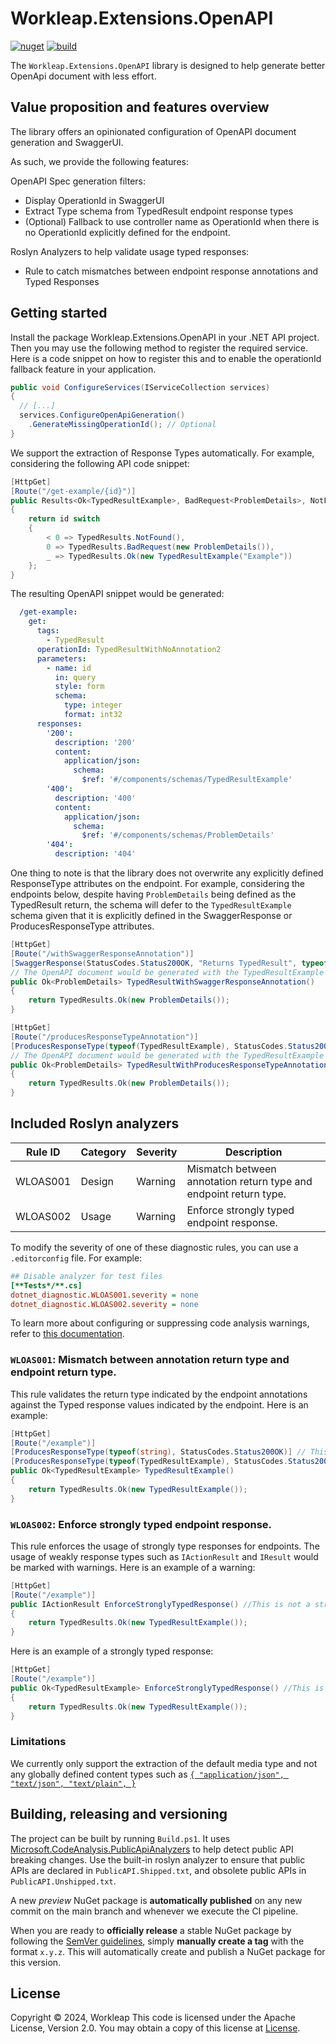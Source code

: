 # Workleap.Extensions.OpenAPI

[![nuget](https://img.shields.io/nuget/v/Workleap.Extensions.OpenAPI.svg?logo=nuget)](https://www.nuget.org/packages/Workleap.Extensions.OpenAPI/)
[![build](https://img.shields.io/github/actions/workflow/status/gsoft-inc/wl-extensions-openapi/publish.yml?logo=github&branch=main)](https://github.com/gsoft-inc/wl-extensions-openapi/actions/workflows/publish.yml)

The `Workleap.Extensions.OpenAPI` library is designed to help generate better OpenApi document with less effort.

## Value proposition and features overview

The library offers an opinionated configuration of OpenAPI document generation and SwaggerUI.

As such, we provide the following features:

OpenAPI Spec generation filters:
- Display OperationId in SwaggerUI
- Extract Type schema from TypedResult endpoint response types
- (Optional) Fallback to use controller name as OperationId when there is no OperationId explicitly defined for the endpoint.

Roslyn Analyzers to help validate usage typed responses:
- Rule to catch mismatches between endpoint response annotations and Typed Responses

## Getting started

Install the package Workleap.Extensions.OpenAPI in your .NET API project. Then you may use the following method to register the required service.  Here is a code snippet on how to register this and to enable the operationId fallback feature in your application.

```cs
public void ConfigureServices(IServiceCollection services)
{
  // [...]
  services.ConfigureOpenApiGeneration()
    .GenerateMissingOperationId(); // Optional
}
```

We support the extraction of Response Types automatically. For example, considering the following API code snippet:
```cs
[HttpGet]
[Route("/get-example/{id}")]
public Results<Ok<TypedResultExample>, BadRequest<ProblemDetails>, NotFound> GetExample(int id)
{
    return id switch
    {
        < 0 => TypedResults.NotFound(),
        0 => TypedResults.BadRequest(new ProblemDetails()),
        _ => TypedResults.Ok(new TypedResultExample("Example"))
    };
}
```

The resulting OpenAPI snippet would be generated:
```yaml
  /get-example:
    get:
      tags:
        - TypedResult
      operationId: TypedResultWithNoAnnotation2
      parameters:
        - name: id
          in: query
          style: form
          schema:
            type: integer
            format: int32
      responses:
        '200':
          description: '200'
          content:
            application/json:
              schema:
                $ref: '#/components/schemas/TypedResultExample'
        '400':
          description: '400'
          content:
            application/json:
              schema:
                $ref: '#/components/schemas/ProblemDetails'
        '404':
          description: '404'
```

One thing to note is that the library does not overwrite any explicitly defined ResponseType attributes on the endpoint. For example, considering the endpoints below, despite having `ProblemDetails` being defined as the TypedResult return, the schema will defer to the `TypedResultExample` schema given that it is explicitly defined in the SwaggerResponse or ProducesResponseType attributes. 

```cs
[HttpGet]
[Route("/withSwaggerResponseAnnotation")]
[SwaggerResponse(StatusCodes.Status200OK, "Returns TypedResult", typeof(TypedResultExample), "application/json")] 
// The OpenAPI document would be generated with the TypedResultExample schema rather than ProblemDetails as per signature. 
public Ok<ProblemDetails> TypedResultWithSwaggerResponseAnnotation()
{
    return TypedResults.Ok(new ProblemDetails());
}

[HttpGet]
[Route("/producesResponseTypeAnnotation")]
[ProducesResponseType(typeof(TypedResultExample), StatusCodes.Status200OK)] 
// The OpenAPI document would be generated with the TypedResultExample schema rather than ProblemDetails as per signature.
public Ok<ProblemDetails> TypedResultWithProducesResponseTypeAnnotation()
{
    return TypedResults.Ok(new ProblemDetails());
}
```

## Included Roslyn analyzers

| Rule ID | Category | Severity | Description                                                        |
|---------|----------|----------|--------------------------------------------------------------------|
| WLOAS001 | Design  | Warning  | Mismatch between annotation return type and endpoint return type. |
| WLOAS002 | Usage  | Warning  | Enforce strongly typed endpoint response. |

To modify the severity of one of these diagnostic rules, you can use a `.editorconfig` file. For example:

```ini
## Disable analyzer for test files
[**Tests*/**.cs]
dotnet_diagnostic.WLOAS001.severity = none
dotnet_diagnostic.WLOAS002.severity = none
```

To learn more about configuring or suppressing code analysis warnings, refer to [this documentation](https://learn.microsoft.com/en-us/dotnet/fundamentals/code-analysis/suppress-warnings).

### `WLOAS001`: Mismatch between annotation return type and endpoint return type.

This rule validates the return type indicated by the endpoint annotations against the Typed response values indicated by the endpoint. Here is an example:

```cs
[HttpGet]
[Route("/example")]
[ProducesResponseType(typeof(string), StatusCodes.Status200OK)] // This would be marked with a warning given typeof(string) is different from typeof(TypedResultExample)
[ProducesResponseType(typeof(TypedResultExample), StatusCodes.Status200OK)] // This would be valid
public Ok<TypedResultExample> TypedResultExample()
{
    return TypedResults.Ok(new TypedResultExample());
}
```

### `WLOAS002`: Enforce strongly typed endpoint response.

This rule enforces the usage of strongly type responses for endpoints. The usage of weakly response types such as `IActionResult` and `IResult` would be marked with warnings. Here is an example of a warning:

```cs
[HttpGet]
[Route("/example")]
public IActionResult EnforceStronglyTypedResponse() //This is not a strongly typed response and would be marked with a warning
{
    return TypedResults.Ok(new TypedResultExample());
}
```

Here is an example of a strongly typed response:

```cs
[HttpGet]
[Route("/example")]
public Ok<TypedResultExample> EnforceStronglyTypedResponse() //This is a strongly typed response 
{
    return TypedResults.Ok(new TypedResultExample());
}
```

### Limitations

We currently only support the extraction of the default media type and not any globally defined content types such as [`{ "application/json", "text/json", "text/plain", }`](https://learn.microsoft.com/en-us/aspnet/core/web-api/advanced/formatting?view=aspnetcore-8.0)

## Building, releasing and versioning

The project can be built by running `Build.ps1`. It uses [Microsoft.CodeAnalysis.PublicApiAnalyzers](https://github.com/dotnet/roslyn-analyzers/blob/main/src/PublicApiAnalyzers/PublicApiAnalyzers.Help.md) to help detect public API breaking changes. Use the built-in roslyn analyzer to ensure that public APIs are declared in `PublicAPI.Shipped.txt`, and obsolete public APIs in `PublicAPI.Unshipped.txt`.

A new *preview* NuGet package is **automatically published** on any new commit on the main branch and whenever we execute the CI pipeline.

When you are ready to **officially release** a stable NuGet package by following the [SemVer guidelines](https://semver.org/), simply **manually create a tag** with the format `x.y.z`. This will automatically create and publish a NuGet package for this version.

## License

Copyright © 2024, Workleap This code is licensed under the Apache License, Version 2.0. You may obtain a copy of this license at [License](https://github.com/gsoft-inc/gsoft-license/blob/master/LICENSE).
